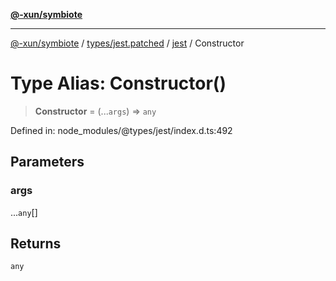[**@-xun/symbiote**](../../../../../README.md)

***

[@-xun/symbiote](../../../../../README.md) / [types/jest.patched](../../../README.md) / [jest](../README.md) / Constructor

# Type Alias: Constructor()

> **Constructor** = (...`args`) => `any`

Defined in: node\_modules/@types/jest/index.d.ts:492

## Parameters

### args

...`any`[]

## Returns

`any`
